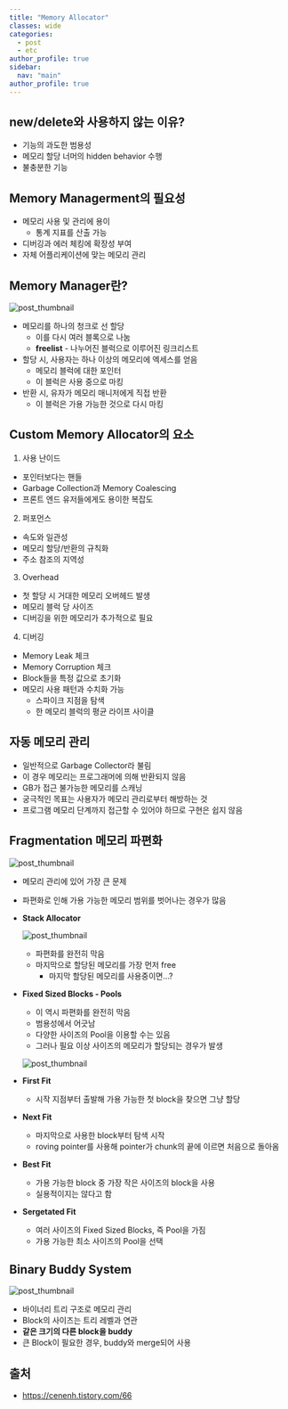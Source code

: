```yaml
---
title: "Memory Allocator"
classes: wide
categories: 
  - post
  - etc
author_profile: true
sidebar:
  nav: "main"
author_profile: true
---
```


## new/delete와 사용하지 않는 이유?
* 기능의 과도한 범용성
* 메모리 할당 너머의 hidden behavior 수행
* 불충분한 기능

## Memory Managerment의 필요성
* 메모리 사용 및 관리에 용이
  * 통계 지표를 산출 가능
* 디버깅과 에러 체킹에 확장성 부여
* 자체 어플리케이션에 맞는 메모리 관리

## Memory Manager란?

![post_thumbnail](/assets/images/{D8E476A3-B1EA-45C2-96CB-63E9F1214B1D}.png)

* 메모리를 하나의 청크로 선 할당
  * 이를 다시 여러 블록으로 나눔
  * **freelist** - 나누어진 블럭으로 이루어진 링크리스트
* 할당 시, 사용자는 하나 이상의 메모리에 엑세스를 얻음
  * 메모리 블럭에 대한 포인터
  * 이 블럭은 사용 중으로 마킹
* 반환 시, 유자가 메모리 매니저에게 직접 반환
  * 이 블럭은 가용 가능한 것으로 다시 마킹

## Custom Memory Allocator의 요소
1. 사용 난이드
  * 포인터보다는 핸들
  * Garbage Collection과 Memory Coalescing
  * 프론트 엔드 유저들에게도 용이한 복잡도
2. 퍼포먼스
  * 속도와 일관성
  * 메모리 할당/반환의 규칙화
  * 주소 참조의 지역성
3. Overhead
  * 첫 할당 시 거대한 메모리 오버헤드 발생
  * 메모리 블럭 당 사이즈
  * 디버깅을 위한 메모리가 추가적으로 필요
4. 디버깅
  * Memory Leak 체크
  * Memory Corruption 체크
  * Block들을 특정 값으로 초기화
  * 메모리 사용 패턴과 수치화 가능
    * 스파이크 지점을 탐색
    * 한 메모리 블럭의 평균 라이프 사이클

## 자동 메모리 관리
* 일반적으로 Garbage Collector라 불림
* 이 경우 메모리는 프로그래머에 의해 반환되지 않음
* GB가 접근 불가능한 메모리를 스캐닝
* 궁극적인 목표는 사용자가 메모리 관리로부터 해방하는 것
* 프로그램 메모리 단계까지 접근할 수 있어야 하므로 구현은 쉽지 않음

## Fragmentation 메모리 파편화

![post_thumbnail](/assets/images/{401CB2B3-B191-4A45-8DDE-9C4E7215BB70}.png)

* 메모리 관리에 있어 가장 큰 문제
* 파편화로 인해 가용 가능한 메모리 범위를 벗어나는 경우가 많음

* **Stack Allocator**

  ![post_thumbnail](/assets/images/{1D1BA9C2-50B1-4E0E-8C04-CAADC9D1B445}.png)

  * 파편화를 완전히 막음
  * 마지막으로 할당된 메모리를 가장 먼저 free
    * 마지막 할당된 메모리를 사용중이면...?

* **Fixed Sized Blocks - Pools**
  * 이 역시 파편화를 완전히 막음
  * 범용성에서 어긋남
  * 다양한 사이즈의 Pool을 이용할 수는 있음
  * 그러나 필요 이상 사이즈의 메모리가 할당되는 경우가 발생

  ![post_thumbnail](/assets/images/{BA5B9BEE-5ABE-4405-BB63-BD9DEE200820}.png)

* **First Fit**
  * 시작 지점부터 출발해 가용 가능한 첫 block을 찾으면 그냥 할당

* **Next Fit**
  * 마지막으로 사용한 block부터 탐색 시작
  * roving pointer를 사용해 pointer가 chunk의 끝에 이르면 처음으로 돌아옴

* **Best Fit**
  * 가용 가능한 block 중 가장 작은 사이즈의 block을 사용
  * 실용적이지는 않다고 함

* **Sergetated Fit**
  * 여러 사이즈의 Fixed Sized Blocks, 즉 Pool을 가짐
  * 가용 가능한 최소 사이즈의 Pool을 선택

## Binary Buddy System

![post_thumbnail](/assets/images/{DDB90372-CF4B-4B38-BF1F-6AC34A3D7AD5}.png)

* 바이너리 트리 구조로 메모리 관리
* Block의 사이즈는 트리 레벨과 연관
* **같은 크기의 다른 block을 buddy**
* 큰 Block이 필요한 경우, buddy와 merge되어 사용


## 출처
* <https://cenenh.tistory.com/66>